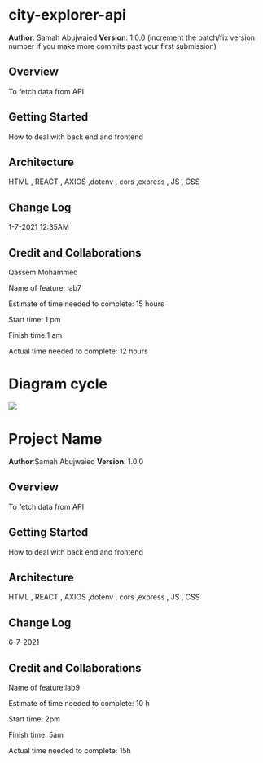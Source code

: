 # city-explorer-api

**Author**: Samah Abujwaied
**Version**: 1.0.0 (increment the patch/fix version number if you make more commits past your first submission)

## Overview
<!-- Provide a high level overview of what this application is and why you are building it, beyond the fact that it's an assignment for this class. (i.e. What's your problem domain?) -->
To fetch data from API
## Getting Started
<!-- What are the steps that a user must take in order to build this app on their own machine and get it running? -->
How to deal with back end and frontend
## Architecture
<!-- Provide a detailed description of the application design. What technologies (languages, libraries, etc) you're using, and any other relevant design information. -->
HTML , REACT , AXIOS ,dotenv , cors ,express , JS , CSS 

## Change Log
<!-- Use this area to document the iterative changes made to your application as each feature is successfully implemented. Use time stamps. Here's an example:

01-01-2001 4:59pm - Application now has a fully-functional express server, with a GET route for the location resource. -->
1-7-2021 12:35AM
## Credit and Collaborations
<!-- Give credit (and a link) to other people or resources that helped you build this application. -->
Qassem Mohammed



Name of feature: lab7

Estimate of time needed to complete: 15 hours

Start time: 1 pm

Finish time:1 am 

Actual time needed to complete: 12 hours

# Diagram cycle

![](../city-explorer-api/client/src/img/diagram.jpeg)

# Project Name

**Author**:Samah Abujwaied
**Version**: 1.0.0 

## Overview
<!-- Provide a high level overview of what this application is and why you are building it, beyond the fact that it's an assignment for this class. (i.e. What's your problem domain?) -->
To fetch data from API
## Getting Started
<!-- What are the steps that a user must take in order to build this app on their own machine and get it running? -->
How to deal with back end and frontend
## Architecture
<!-- Provide a detailed description of the application design. What technologies (languages, libraries, etc) you're using, and any other relevant design information. -->
HTML , REACT , AXIOS ,dotenv , cors ,express , JS , CSS 
## Change Log
<!-- Use this area to document the iterative changes made to your application as each feature is successfully implemented. Use time stamps. Here's an example:

01-01-2001 4:59pm - Application now has a fully-functional express server, with a GET route for the location resource. -->
6-7-2021
## Credit and Collaborations
<!-- Give credit (and a link) to other people or resources that helped you build this application. -->

Name of feature:lab9

Estimate of time needed to complete: 10 h

Start time: 2pm

Finish time: 5am

Actual time needed to complete: 15h